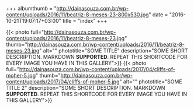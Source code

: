 +++
albumthumb = "http://dainasouza.com.br/wp-content/uploads/2016/11/beatriz-8-meses-23-800x530.jpg"
date = "2016-10-21T19:07:17+03:00"
title = "index"
+++

{{< photo full="http://dainasouza.com.br/wp-content/uploads/2016/11/beatriz-8-meses-23.jpg" thumb="http://dainasouza.com.br/wp-content/uploads/2016/11/beatriz-8-meses-23.jpg" alt="" phototitle="SOME TITLE" description="SOME SHORT DESCRIPTION. MARKDOWN **SUPPORTED**. REPEAT THIS SHORTCODE FOR EVERY IMAGE YOU HAVE IN THIS GALLERY">}}
{{< photo full="http://dainasouza.com.br/wp-content/uploads/2017/04/cliffs-of-moher-5.jpg" thumb="http://dainasouza.com.br/wp-content/uploads/2017/04/cliffs-of-moher-5.jpg" alt="" phototitle="SOME TITLE 2" description="SOME SHORT DESCRIPTION. MARKDOWN **SUPPORTED**. REPEAT THIS SHORTCODE FOR EVERY IMAGE YOU HAVE IN THIS GALLERY">}}